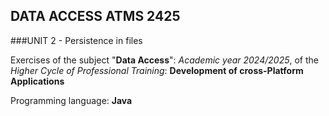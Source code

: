 ## DATA ACCESS ATMS 2425

###UNIT 2 - Persistence in files

Exercises of the subject "**Data Access**": *Academic year 2024/2025*, of the *Higher Cycle of Professional Training*: **Development of cross-Platform Applications**

Programming language: **Java**

